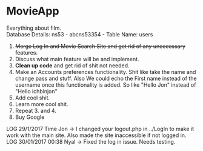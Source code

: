 # MovieApp
Everything about film.<br/>
Database Details: ns53 - abcns53354 - Table Name: users<br/>
<ol>
<li><strike>Merge Log In and Movie Search Site and get rid of any uneccessary features.</strike></li>
<li>Discuss what main feature will be and implement.</li>
<li><strong>Clean up code</strong> and get rid of shit not needed.</li>
<li>Make an Accounts preferences functionality. Shit like take the name and change pass and stuff. Also We could echo the First name instead of the username once this functionality is added. So like "Hello Jon" instead of "Hello ichbinjon"</li>
<li>Add cool shit.</li>
<li>Learn more cool shit.</li>
<li>Repeat 3. and 4.</li>
<li>Buy Google</li>
</ol>

LOG
29/1/2017 Time Jon -> I changed your logout.php in ../LogIn to make it work with the main site. Also made the site inaccessible if not logged in.<br/>
LOG 30/01/2017 00:38 Nyal -> Fixed the log in issue. Needs testing.
